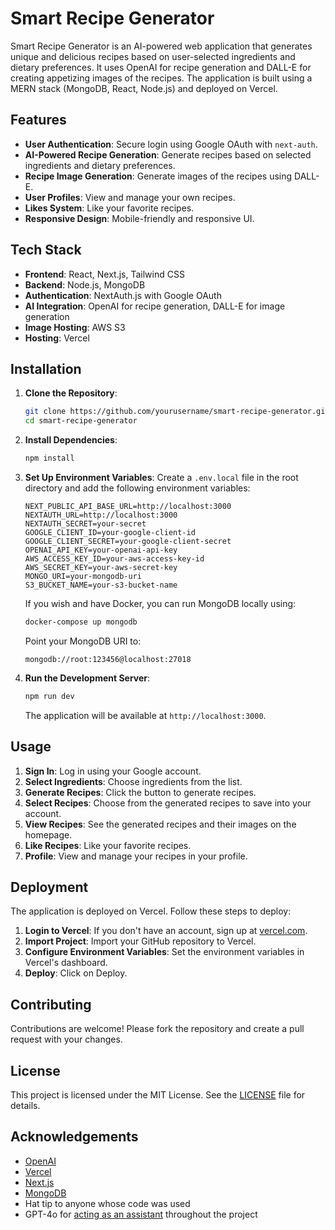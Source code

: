 # Smart Recipe Generator

Smart Recipe Generator is an AI-powered web application that generates unique and delicious recipes based on user-selected ingredients and dietary preferences. It uses OpenAI for recipe generation and DALL-E for creating appetizing images of the recipes. The application is built using a MERN stack (MongoDB, React, Node.js) and deployed on Vercel.

## Features

- **User Authentication**: Secure login using Google OAuth with `next-auth`.
- **AI-Powered Recipe Generation**: Generate recipes based on selected ingredients and dietary preferences.
- **Recipe Image Generation**: Generate images of the recipes using DALL-E.
- **User Profiles**: View and manage your own recipes.
- **Likes System**: Like your favorite recipes.
- **Responsive Design**: Mobile-friendly and responsive UI.

## Tech Stack

- **Frontend**: React, Next.js, Tailwind CSS
- **Backend**: Node.js, MongoDB
- **Authentication**: NextAuth.js with Google OAuth
- **AI Integration**: OpenAI for recipe generation, DALL-E for image generation
- **Image Hosting**: AWS S3
- **Hosting**: Vercel

## Installation

1. **Clone the Repository**:
    ```bash
    git clone https://github.com/yourusername/smart-recipe-generator.git
    cd smart-recipe-generator
    ```

2. **Install Dependencies**:
    ```bash
    npm install
    ```

3. **Set Up Environment Variables**:
    Create a `.env.local` file in the root directory and add the following environment variables:
    ```env
    NEXT_PUBLIC_API_BASE_URL=http://localhost:3000
    NEXTAUTH_URL=http://localhost:3000
    NEXTAUTH_SECRET=your-secret
    GOOGLE_CLIENT_ID=your-google-client-id
    GOOGLE_CLIENT_SECRET=your-google-client-secret
    OPENAI_API_KEY=your-openai-api-key
    AWS_ACCESS_KEY_ID=your-aws-access-key-id
    AWS_SECRET_KEY=your-aws-secret-key
    MONGO_URI=your-mongodb-uri
    S3_BUCKET_NAME=your-s3-bucket-name
    ```

    If you wish and have Docker, you can run MongoDB locally using:
    ```bash
    docker-compose up mongodb
    ```
    Point your MongoDB URI to:
    ```env
    mongodb://root:123456@localhost:27018
    ```

4. **Run the Development Server**:
    ```bash
    npm run dev
    ```

    The application will be available at `http://localhost:3000`.

## Usage

1. **Sign In**: Log in using your Google account.
2. **Select Ingredients**: Choose ingredients from the list.
3. **Generate Recipes**: Click the button to generate recipes.
4. **Select Recipes**: Choose from the generated recipes to save into your account.
5. **View Recipes**: See the generated recipes and their images on the homepage.
6. **Like Recipes**: Like your favorite recipes.
7. **Profile**: View and manage your recipes in your profile.

## Deployment

The application is deployed on Vercel. Follow these steps to deploy:

1. **Login to Vercel**: If you don't have an account, sign up at [vercel.com](https://vercel.com/).
2. **Import Project**: Import your GitHub repository to Vercel.
3. **Configure Environment Variables**: Set the environment variables in Vercel's dashboard.
4. **Deploy**: Click on Deploy.

## Contributing

Contributions are welcome! Please fork the repository and create a pull request with your changes.

## License

This project is licensed under the MIT License. See the [LICENSE](LICENSE) file for details.

## Acknowledgements

- [OpenAI](https://openai.com/)
- [Vercel](https://vercel.com/)
- [Next.js](https://nextjs.org/)
- [MongoDB](https://www.mongodb.com/)
- Hat tip to anyone whose code was used
- GPT-4o for [acting as an assistant](https://github.com/Dereje1/smart-recipe-generator/blob/main/gpt.md) throughout the project

